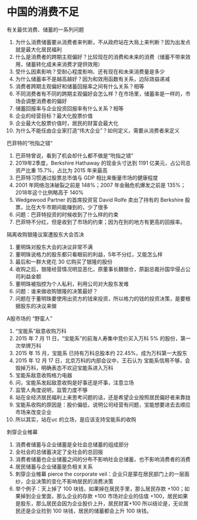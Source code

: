 # 中国的消费不足

有关最优消费、储蓄的一系列问题
1. 为什么消费储蓄要从消费者来判断，不从政府站在大局上来判断？因为出发点就是最大化居民福利
2. 什么是消费者的跨期主观偏好？比较现在的消费和未来的消费（储蓄不带来效用，储蓄转化成未来消费才提供效用）
3. 受什么因素影响？受耐心程度影响、还有现在和未来消费量是多少
4. 为什么储蓄率不是越高越好？因为和效用函数有关系，边际效益递减
5. 消费者跨期主观偏好和储蓄回报率之间有什么关系？相等
6. 不同消费者有不同的跨期主观偏好会怎么样？在市场里，储蓄率是一样的，市场会调整消费者的偏好
7. 储蓄回报率与企业投资回报率有什么关系？相等
8. 企业的经营目标？最大化股票价值
9. 企业最大化股票价值时，居民的财富会最大化
10. 为什么不能任由企业家打造“伟大企业”？如何定义，需要从消费者来定义

巴菲特的“吮指之错”
1. 巴菲特曾说，看到了机会却什么都不做是“吮指之错”
2. 2019年2季度，Berkshire Hathaway 的现金头寸达到 1191 亿美元，占公司总资产比重 15.7%，占比为 2015 年来最高
3. 巴菲特习惯通过股票总市值与 GDP 相比来衡量市场的健康程度
4. 2001 年网络泡沫破裂之前是 148%；2007 年金融危机爆发之前是 135%；2018年这个比例略高于 140%
5. Wedgewood Partner 的首席投资官 David Rolfe 卖出了持有的 Berkshire 股票，比在大牛市期间能赚到的，少了很多
6. 问题：巴菲特投资的时候收到了什么样的约束
7. 巴菲特不分红，但是收到了市场的约束；因为在别的地方有更高的回报率。

隔离收购银隆议案遭股东大会否决
1. 董明珠对股东大会的决议非常不满
2. 董明珠说格力的股东都只看眼前的利益，5年不分红，又能怎么样
3. 最后和一群大佬花 30 亿购买了银隆的股份
4. 收购之后，银隆经营情况明显恶化，原董事长魏银仓，原副总裁孙国华侵占公司利益金额
5. 董明珠被指控为个人私利，利用公司对大股东发难
6. 问题：谁来做收购银隆的决策最好？
7. 问题在于董明珠要使用出资方的钱来投资，所以格力的钱的投资决策，是要根据股东的决议来做

A股市场的 “野蛮人”
1. “宝能系”敌意收购万科
2. 2015 年 7 月 11 日，“宝能系”的前海人寿集中竞价买入万科 5% 的股份，第一次举牌万科
2. 2015 年 15 月，宝能系 已持有万科总股本约 22.45%，成为万科第一大股东
3. 2015 年 12 月 17 日，北京万科的内部会议中，王石认为 宝能系信用不够，会毁掉万科，明确表态不欢迎宝能系进入万科
4. 宝能系敌意收购格力电器
5. 问，宝能系发起敌意收购是好事还是坏事，注意立场
6. 监管人角度说明，监管力度不够
7. 站在全经济居民福利上来思考问题的话，还是希望企业按照居民偏好者来靠拢
8. 宝能系收购的原因是：股价偏低，说明公司经营有问题，宝能想要进去去顺应市场来改变企业
9. 所以其实，站在uc 的立场，是应该支持宝能系的收购

刺穿企业帷幕
1. 消费者储蓄与企业储蓄是全社会总储蓄的组成部分
2. 全社会的总储蓄决定了全社会的总回报
3. 消费者储蓄也企业储蓄之间的分布不影响社会总储蓄，也不影响消费者的消费
4. 居民储蓄与企业储蓄是负相关关系
5. 刺穿企业帷幕 pierce the corporate veil：企业只是蒙在居民部门上的一层面纱，企业决策的变化不影响居民的消费决策
6. 举个例子：天上掉了 100 块钱，如果掉在居民手里，那么居民存款 +100；如果掉到企业里面，那么企业的存款 +100 市场对企业的估值 +100，居民如果是股东，那么居民会因为企业股价上升，居民财富+100 所以结论是，无论居民还是企业捡到 100 块钱，居民的储蓄都会上升 100 块钱。

